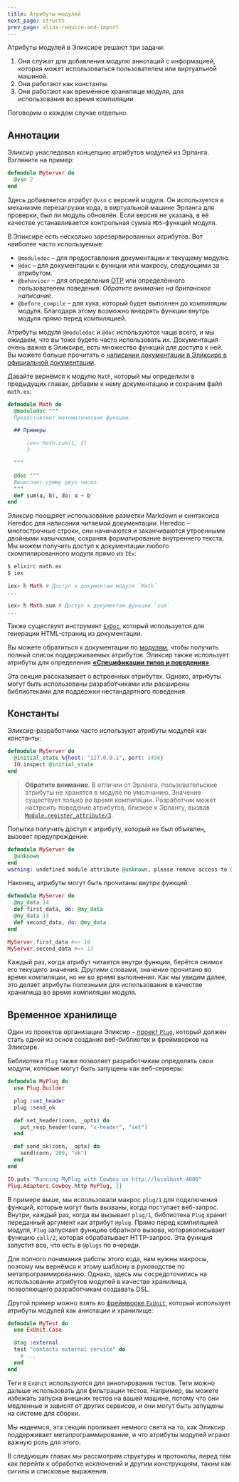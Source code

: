 ```yaml
---
title: Атрибуты модулей
next_page: structs
prev_page: alias-require-and-import
---
```


Атрибуты модулей в Эликсире решают три задачи:

1. Они служат для добавления модулю аннотаций с информацией, которая может использоваться пользователем или виртуальной машиной.
1. Они работают как константы.
1. Они работают как временное хранилище модуля, для использования во время компиляции.

Поговорим о каждом случае отдельно.

## Аннотации

Эликсир унаследовал концепцию атрибутов модулей из Эрланга. Взгляните на пример:

```elixir
defmodule MyServer do
  @vsn 2
end
```

Здесь добавляется атрибут `@vsn` с версией модуля. Он используется в механизме перезагрузки кода, в виртуальной машине Эрланга для проверки, был ли модуль обновлён. Если версия не указана, в её качестве устанавливается контрольная сумма `MD5`-функций модуля.

В Эликсире есть несколько зарезервированных атрибутов. Вот наиболее часто используемые:

* `@moduledoc` – для предоставления документации к текущему модулю.
* `@doc` – для документации к функции или макросу, следующими за атрибутом.
* `@behaviour` – для определения <abbr title="OPEN TELECOM PLATFORM">OTP</abbr> или определённого пользователем поведения. *Обратите внимание на британское написание*.
* `@before_compile` – для хука, который будет выполнен до компиляции модуля. Благодаря этому возможно внедрять функции внутрь модуля прямо перед компиляцией.

Атрибуты модуля `@moduledoc` и `@doc` используются чаще всего, и мы ожидаем, что вы тоже будете часто использовать их. Документация очень важна в Эликсире, есть множество функций для доступа к ней. Вы можете больше прочитать о [написании документации в Эликсире в официальной документации](https://hexdocs.pm/elixir/writing-documentation.html).

Давайте вернёмся к модулю `Math`, который мы определили в предыдущих главах, добавим к нему документацию и сохраним файл `math.ex`:

```elixir
defmodule Math do
  @moduledoc """
  Предоставляет математические функции.

  ## Примеры

      iex> Math.sum(1, 2)
      3

  """

  @doc """
  Вычисляет сумму двух чисел.
  """
  def sum(a, b), do: a + b
end
```

Эликсир поощряет использование разметки Markdown и синтаксиса Heredoc для написания читаемой документации. Heredoc – многострочные строки, они начинаются и заканчиваются утроенными двойными кавычками, сохраняя форматирование внутреннего текста. Мы можем получить доступ к документации любого скомпилированного модуля прямо из `IEx`:

```bash
$ elixirc math.ex
$ iex
```

```elixir
iex> h Math # Доступ к документам модуля `Math`
...

iex> h Math.sum # Доступ к документам функции `sum`
...
```

Также существует инструмент [`ExDoc`](https://github.com/elixir-lang/ex_doc), который используется для генерации HTML-страниц из документации.

Вы можете обратиться к документации по [модулям](https://hexdocs.pm/elixir/Module.html), чтобы получить полный список поддерживаемых атрибутов. Эликсир также использует атрибуты для определения [**«Спецификации типов и поведения»**](/docs/typespecs-and-behaviours.html).

Эта секция рассказывает о встроенных атрибутах. Однако, атрибуты могут быть использованы разработчиками или расширены библиотеками для поддержки нестандартного поведения.

## Константы

Эликсир-разработчики часто используют атрибуты модулей как константы:

```elixir
defmodule MyServer do
  @initial_state %{host: "127.0.0.1", port: 3456}
  IO.inspect @initial_state
end
```

> **Обратите внимание**. В отличии от Эрланга, пользовательские атрибуты не хранятся в модуле по умолчанию. Значение существует только во время компиляции. Разработчик может настроить поведение атрибутов, близкое к Эрлангу, вызвав [`Module.register_attribute/3`](https://hexdocs.pm/elixir/Module.html#register_attribute/3).

Попытка получить доступ к атрибуту, который не был объявлен, вызовет предупреждение:

```elixir
defmodule MyServer do
  @unknown
end
warning: undefined module attribute @unknown, please remove access to @unknown or explicitly set it before access
```

Наконец, атрибуты могут быть прочитаны внутри функций:

```elixir
defmodule MyServer do
  @my_data 14
  def first_data, do: @my_data
  @my_data 13
  def second_data, do: @my_data
end

MyServer.first_data #=> 14
MyServer.second_data #=> 13
```

Каждый раз, когда атрибут читается внутри функции, берётся снимок его текущего значения. Другими словами, значение прочитано во время компиляции, но не во время выполнения. Как мы увидим далее, это делает атрибуты полезными для использования в качестве хранилища во время компиляции модуля.

## Временное хранилище

Один из проектов организации Эликсир – [проект `Plug`](https://github.com/elixir-lang/plug), который должен стать одной из основ создания веб-библиотек и фреймворков на Эликсире.

Библиотека `Plug` также позволяет разработчикам определять свои модули, которые могут быть запущены как веб-серверы:

```elixir
defmodule MyPlug do
  use Plug.Builder

  plug :set_header
  plug :send_ok

  def set_header(conn, _opts) do
    put_resp_header(conn, "x-header", "set")
  end

  def send_ok(conn, _opts) do
    send(conn, 200, "ok")
  end
end

IO.puts "Running MyPlug with Cowboy on http://localhost:4000"
Plug.Adapters.Cowboy.http MyPlug, []
```

В примере выше, мы использовали макрос `plug/1` для подключения функций, которые могут быть вызваны, когда поступает веб-запрос. Внутри, каждый раз, когда вы вызывает `plug/1`, библиотека `Plug` хранит переданный аргумент как атрибут `@plug`. Прямо перед компиляцией модуля, `Plug` запускает функцию обратного вызова, котораяописывает функцию `call/2`, которая обрабатывает HTTP-запрос. Эта функция запустит все, что есть в `@plugs` по очереди.

Для полного понимания работы этого кода, нам нужны макросы, поэтому мы вернёмся к этому шаблону в руководстве по метапрограммированию. Однако, здесь мы сосредоточились на использовании атрибутов модулей в качестве хранилища, позволяющего разработчикам создавать DSL.

Другой пример можно взять во [фреймворке `ExUnit`](https://hexdocs.pm/ex_unit/), который использует атрибуты модулей как аннотации и хранилище:

```elixir
defmodule MyTest do
  use ExUnit.Case

  @tag :external
  test "contacts external service" do
    # ...
  end
end
```

Теги в `ExUnit` используются для аннотирования тестов. Теги можно дальше использовать для фильтрации тестов. Например, вы можете избежать запуска внешних тестов на вашей машине, потому что они медленные и зависят от других сервисов, и они могут быть запущены на системе для сборки.

Мы надеемся, эта секция проливает немного света на то, как Эликсир поддерживает метапрограммирование, и что атрибуты модулей играют важную роль для этого.

В следующих главах мы рассмотрим структуры и протоколы, перед тем как перейти к обработке исключений и другим конструкциям, таким как сигилы и списковые выражения.
